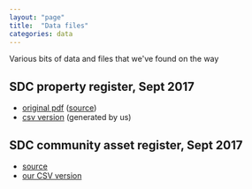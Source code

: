 ```yaml
---
layout: "page"
title:  "Data files"
categories: data
---
```


Various bits of data and files that we've found on the way


## SDC property register, Sept 2017
* [original pdf](sdc_list_of_assets_2017_09_08.pdf) ([source](https://www.stroud.gov.uk/council-and-democracy/opendata/registers/council-property-register))
* [csv version](sdc_list_of_assets_2017_09_08.csv) (generated by us)

## SDC community asset register, Sept 2017
* [source](https://www.stroud.gov.uk/apps/community-asset-register)
* [our CSV version](community_assets_2017_10_08.csv)
